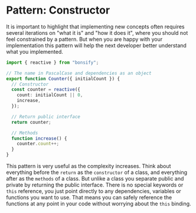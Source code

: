 # Pattern: Constructor

It is important to highlight that implementing new concepts often requires several iterations on "what it is" and "how it does it", where you should not feel constrained by a pattern. But when you are happy with your implementation this pattern will help the next developer better understand what you implemented.

```ts
import { reactive } from "bonsify";

// The name in PascalCase and dependencies as an object
export function Counter({ initialCount }) {
  // Constructor
  const counter = reactive({
    count: initialCount || 0,
    increase,
  });

  // Return public interface
  return counter;

  // Methods
  function increase() {
    counter.count++;
  }
}
```

This pattern is very useful as the complexity increases. Think about everything before the `return` as the `constructor` of a class, and everything after as the `methods` of a class. But unlike a class you separate public and private by returning the public interface. There is no special keywords or `this` reference, you just point directly to any dependencies, variables or functions you want to use. That means you can safely reference the functions at any point in your code without worrying about the `this` binding.
